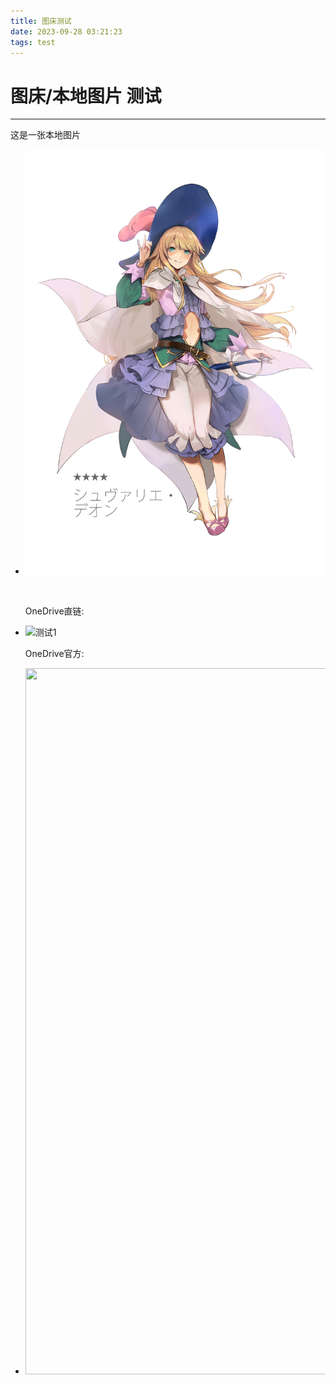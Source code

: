 ```yaml
---
title: 图床测试
date: 2023-09-28 03:21:23
tags: test
---
```

# 图床/本地图片 测试



---

这是一张本地图片

- ![本地](/images/local.jpg)
  
  <br>
  
  OneDrive直链:

- <img title="" src="https://dlink.host/1drv/aHR0cHM6Ly8xZHJ2Lm1zL2kvcyFBckVNT01Ec2ZXcEdnUUoweGhHTFlSZC1TLTBKP2U9b0hTSXB5.jpg" alt="测试1"> 
  
  <br>
  
  OneDrive官方:

- <img src="https://onedrive.live.com/embed?resid=466A7DECC0380CB1%21129&authkey=%21AKghJwnxl9TaDhc&width=900&height=1130" width="900" height="1130" />
